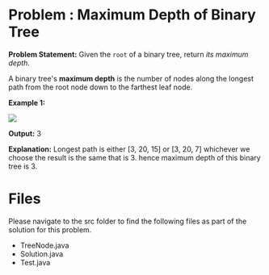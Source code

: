 
# Problem : Maximum Depth of Binary Tree
**Problem Statement:** 
Given the  `root`  of a binary tree, return  _its maximum depth_.

A binary tree's  **maximum depth** is the number of nodes along the longest path from the root node down to the farthest leaf node.

**Example 1:**

![](https://assets.leetcode.com/uploads/2020/11/26/tmp-tree.jpg)

**Output:** 3

**Explanation:** Longest path is either [3, 20, 15] or [3, 20, 7] whichever we choose the result is the same that is 3. hence maximum depth of this binary tree is 3. 


# Files
Please navigate to the src folder to find the following files as part of the solution for this problem.

 - TreeNode.java  
 - Solution.java 
 - Test.java
